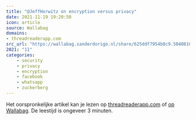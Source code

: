 ```yaml
---
title: "@JeffHorwitz on encryption versus privacy"
date: 2021-11-19 19:20:50
icon: article
source: Wallabag
domains:
- threadreaderapp.com
src_url: "https://wallabag.sanderdorigo.nl/share/625ddf7954b8c9.50408103"
2021: "11"
categories:
    - security
    - privacy
    - encryption
    - facebook
    - whatsapp
    - zuckerberg
---
```

Het oorspronkelijke artikel kan je lezen op [threadreaderapp.com](https://threadreaderapp.com/thread/1452371540461248513.html) of [op Wallabag](https://wallabag.sanderdorigo.nl/share/625ddf7954b8c9.50408103). De leestijd is ongeveer 3 minuten.